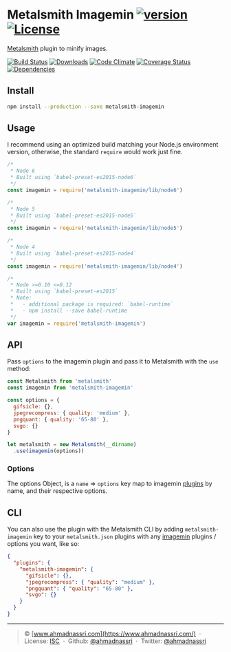 # Metalsmith Imagemin [![version][npm-version]][npm-url] [![License][npm-license]][license-url]

[Metalsmith](http://www.metalsmith.io/) plugin to minify images.

[![Build Status][travis-image]][travis-url]
[![Downloads][npm-downloads]][npm-url]
[![Code Climate][codeclimate-quality]][codeclimate-url]
[![Coverage Status][codeclimate-coverage]][codeclimate-url]
[![Dependencies][david-image]][david-url]

## Install

```sh
npm install --production --save metalsmith-imagemin
```

## Usage

I recommend using an optimized build matching your Node.js environment version, otherwise, the standard `require` would work just fine.

```js
/*
 * Node 6
 * Built using `babel-preset-es2015-node6`
 */
const imagemin = require('metalsmith-imagemin/lib/node6')

/*
 * Node 5
 * Built using `babel-preset-es2015-node5`
 */
const imagemin = require('metalsmith-imagemin/lib/node5')

/*
 * Node 4
 * Built using `babel-preset-es2015-node4`
 */
const imagemin = require('metalsmith-imagemin/lib/node4')

/*
 * Node >=0.10 <=0.12
 * Built using `babel-preset-es2015`
 * Note: 
 *   - additional package is required: `babel-runtime`
 *   - npm install --save babel-runtime
 */
var imagemin = require('metalsmith-imagemin')
```

## API

Pass `options` to the imagemin plugin and pass it to Metalsmith with the `use` method:

```js
const Metalsmith from 'metalsmith'
const imagemin from 'metalsmith-imagemin'

const options = {
  gifsicle: {},
  jpegrecompress: { quality: 'medium' },
  pngquant: { quality: '65-80' },
  svgo: {}
}

let metalsmith = new Metalsmith(__dirname)
  .use(imagemin(options))
```

### Options

The options Object, is a `name` => `options` key map to imagemin [plugins](https://www.npmjs.com/browse/keyword/imageminplugin) by name, and their respective options.

## CLI

You can also use the plugin with the Metalsmith CLI by adding `metalsmith-imagemin` key to your `metalsmith.json` plugins with any [imagemin](https://github.com/imagemin/imagemin) plugins / options you want, like so:

```json
{
  "plugins": {
    "metalsmith-imagemin": {
      "gifsicle": {},
      "jpegrecompress": { "quality": "medium" },
      "pngquant": { "quality": "65-80" },
      "svgo": {}
    }
  }
}
```

----
> :copyright: [www.ahmadnassri.com](https://www.ahmadnassri.com/) &nbsp;&middot;&nbsp;
> License: [ISC](LICENSE) &nbsp;&middot;&nbsp;
> Github: [@ahmadnassri](https://github.com/ahmadnassri) &nbsp;&middot;&nbsp;
> Twitter: [@ahmadnassri](https://twitter.com/ahmadnassri)

[license-url]: http://choosealicense.com/licenses/isc/

[travis-url]: https://travis-ci.org/ahmadnassri/metalsmith-imagemin
[travis-image]: https://img.shields.io/travis/ahmadnassri/metalsmith-imagemin.svg?style=flat-square

[npm-url]: https://www.npmjs.com/package/metalsmith-imagemin
[npm-license]: https://img.shields.io/npm/l/metalsmith-imagemin.svg?style=flat-square
[npm-version]: https://img.shields.io/npm/v/metalsmith-imagemin.svg?style=flat-square
[npm-downloads]: https://img.shields.io/npm/dm/metalsmith-imagemin.svg?style=flat-square

[codeclimate-url]: https://codeclimate.com/github/ahmadnassri/metalsmith-imagemin
[codeclimate-quality]: https://img.shields.io/codeclimate/github/ahmadnassri/metalsmith-imagemin.svg?style=flat-square
[codeclimate-coverage]: https://img.shields.io/codeclimate/coverage/github/ahmadnassri/metalsmith-imagemin.svg?style=flat-square

[david-url]: https://david-dm.org/ahmadnassri/metalsmith-imagemin
[david-image]: https://img.shields.io/david/ahmadnassri/metalsmith-imagemin.svg?style=flat-square
